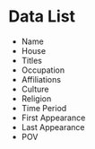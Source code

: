 # Data List

* Name
* House
* Titles
* Occupation
* Affiliations
* Culture
* Religion
* Time Period
* First Appearance
* Last Appearance
* POV